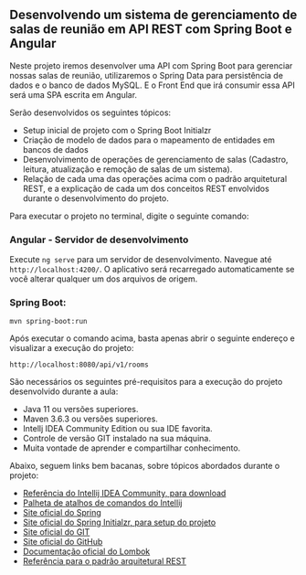 <h2>Desenvolvendo um sistema de gerenciamento de salas de reunião  em API REST com Spring Boot e Angular</h2>

Neste projeto iremos desenvolver uma API com Spring Boot para gerenciar nossas salas de reunião, utilizaremos o Spring Data para persistência de dados e o banco de dados MySQL. E o Front End que irá consumir essa API será uma SPA escrita em Angular.

Serão desenvolvidos os seguintes tópicos:

* Setup inicial de projeto com o Spring Boot Initialzr
* Criação de modelo de dados para o mapeamento de entidades em bancos de dados
* Desenvolvimento de operações de gerenciamento de salas (Cadastro, leitura, atualização e remoção de salas de um sistema).
* Relação de cada uma das operações acima com o padrão arquitetural REST, e a explicação de cada um dos conceitos REST envolvidos durante o desenvolvimento do projeto.

Para executar o projeto no terminal, digite o seguinte comando:

<h3>Angular - Servidor de desenvolvimento</h3> 
 

Execute `ng serve` para um servidor de desenvolvimento. Navegue até `http://localhost:4200/`. O aplicativo será recarregado automaticamente se você alterar qualquer um dos arquivos de origem.


<h3><b>Spring Boot:</b></h3>

```shell script
mvn spring-boot:run 
```

Após executar o comando acima, basta apenas abrir o seguinte endereço e visualizar a execução do projeto:

```
http://localhost:8080/api/v1/rooms
```


São necessários os seguintes pré-requisitos para a execução do projeto desenvolvido durante a aula:

* Java 11 ou versões superiores.
* Maven 3.6.3 ou versões superiores.
* Intellj IDEA Community Edition ou sua IDE favorita.
* Controle de versão GIT instalado na sua máquina.
* Muita vontade de aprender e compartilhar conhecimento.

Abaixo, seguem links bem bacanas, sobre tópicos abordados durante o projeto:

* [Referência do Intellij IDEA Community, para download](https://www.jetbrains.com/idea/download)
* [Palheta de atalhos de comandos do Intellij](https://resources.jetbrains.com/storage/products/intellij-idea/docs/IntelliJIDEA_ReferenceCard.pdf)
* [Site oficial do Spring](https://spring.io/)
* [Site oficial do Spring Initialzr, para setup do projeto](https://start.spring.io/)
* [Site oficial do GIT](https://git-scm.com/)
* [Site oficial do GitHub](http://github.com/)
* [Documentação oficial do Lombok](https://projectlombok.org/)
* [Referência para o padrão arquitetural REST](https://restfulapi.net/)
